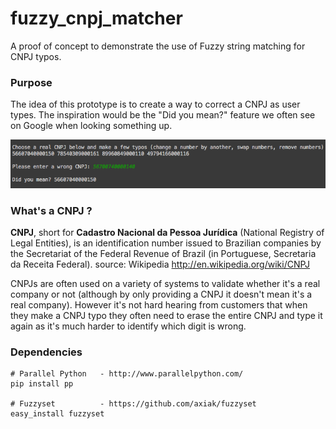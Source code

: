# fuzzy_cnpj_matcher
A proof of concept to demonstrate the use of Fuzzy string matching for CNPJ typos.

### Purpose
The idea of this prototype is to create a way to correct a CNPJ as user types. The inspiration would be the "Did you mean?" feature we often see on Google when looking something up.

![](github_image/example.png?raw=true)

### What's a CNPJ ?
**CNPJ**, short for **Cadastro Nacional da Pessoa Jurídica** (National Registry of Legal Entities), is an identification number issued to Brazilian companies by the Secretariat of the Federal Revenue of Brazil (in Portuguese, Secretaria da Receita Federal). source: Wikipedia http://en.wikipedia.org/wiki/CNPJ

CNPJs are often used on a variety of systems to validate whether it's a real company or not (although by only providing a CNPJ it doesn't mean it's a real company). However it's not hard hearing from customers that when they make a CNPJ typo they often need to erase the entire CNPJ and type it again as it's much harder to identify which digit is wrong.

### Dependencies

```Shell
# Parallel Python   - http://www.parallelpython.com/
pip install pp

# Fuzzyset          - https://github.com/axiak/fuzzyset
easy_install fuzzyset
```
